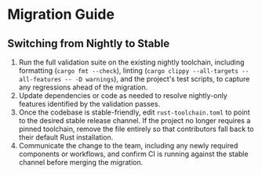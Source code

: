 # Migration Guide

## Switching from Nightly to Stable

1. Run the full validation suite on the existing nightly toolchain, including formatting (`cargo fmt --check`), linting (`cargo clippy --all-targets --all-features -- -D warnings`), and the project's test scripts, to capture any regressions ahead of the migration.
2. Update dependencies or code as needed to resolve nightly-only features identified by the validation passes.
3. Once the codebase is stable-friendly, edit `rust-toolchain.toml` to point to the desired stable release channel. If the project no longer requires a pinned toolchain, remove the file entirely so that contributors fall back to their default Rust installation.
4. Communicate the change to the team, including any newly required components or workflows, and confirm CI is running against the stable channel before merging the migration.
